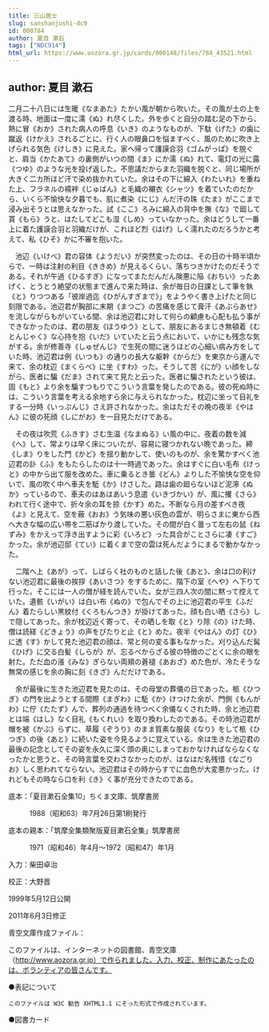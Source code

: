 ```yaml
---
title: 三山居士
slug: sanshanjushi-dc9
id: 000784
author: 夏目 漱石
tags: ["NDC914"]
html_url: https://www.aozora.gr.jp/cards/000148/files/784_43521.html
---
```


## author: 夏目 漱石

二月二十八日には生暖《なまあた》たかい風が朝から吹いた。その風が土の上を渡る時、地面は一度に濡《ぬ》れ尽くした。外を歩くと自分の踏む足の下から、熱に冒《おか》された病人の呼息《いき》のようなものが、下駄《げた》の歯に蹴返《けかえ》されるごとに、行く人の眼鼻口を悩ますべく、風のために吹き上げられる気色《けしき》に見えた。家へ帰って護謨合羽《ゴムがっぱ》を脱ぐと、肩当《かたあて》の裏側がいつの間《ま》にか濡《ぬ》れて、電灯の光に露《つゆ》のような光を投げ返した。不思議だからまた羽織を脱ぐと、同じ場所が大きく二カ所ほど汗で染め抜かれていた。余はその下に綿入《わたいれ》を重ねた上、フラネルの襦袢《じゅばん》と毛織の襯衣《シャツ》を着ていたのだから、いくら不愉快な夕暮でも、肌に煮染《にじ》んだ汗の珠《たま》がここまで浸み出そうとは思えなかった。試《ここ》ろみに綿入の背中を撫《な》で廻して貰《もら》うと、はたしてどこも湿《しめ》っていなかった。余はどうして一番上に着た護謨合羽と羽織だけが、これほど烈《はげ》しく濡れたのだろうかと考えて、私《ひそ》かに不審を抱いた。

　池辺《いけべ》君の容体《ようだい》が突然変ったのは、その日の十時半頃からで、一時は注射の利目《ききめ》が見えるくらい、落ちつきかけたのだそうである。それが午過《ひるすぎ》になってまただんだん険悪に陥《おちい》ったあげく、とうとう絶望の状態まで進んで来た時は、余が毎日の日課として筆を執《と》りつつある「彼岸過迄《ひがんすぎまで》」をようやく書き上げたと同じ刻限である。池辺君が胸部に末期《まつご》の苦痛を感じて膏汗《あぶらあせ》を流しながらもがいている間、余は池辺君に対して何らの顧慮も心配も払う事ができなかったのは、君の朋友《ほうゆう》として、朋友にあるまじき無頓着《むとんじゃく》な心持を抱《いだ》いていたと云う点において、いかにも残念な気がする。余が修善寺《しゅぜんじ》で生死の間に迷うほどの心細い病み方をしていた時、池辺君は例《いつも》の通りの長大な躯幹《からだ》を東京から運んで来て、余の枕辺《まくらべ》に坐《すわ》った。そうして苦《にが》い顔をしながら、医者に騙《だま》されて来て見たと云った。医者に騙されたという彼は、固《もと》より余を騙すつもりでこういう言葉を発したのである。彼の死ぬ時には、こういう言葉を考える余地すら余に与えられなかった。枕辺に坐って目礼をする一分時《いっぷんじ》さえ許されなかった。余はただその晩の夜半《やはん》に彼の死顔《しにがお》を一目見ただけである。

　その夜は吹荒《ふきす》さむ生温《なまぬる》い風の中に、夜着の数を減《へ》して、常よりは早く床についたが、容易に寝つかれない晩であった。締《しま》りをした門《かど》を揺り動かして、使いのものが、余を驚かすべく池辺君の訃《ふ》をもたらしたのは十一時過であった。余はすぐに白い毛布《けっと》の中から出て服を改めた。車に乗るとき曇《どん》よりした不愉快な空を仰いで、風の吹く中へ車夫を駈《か》けさした。路は歯の廻らないほど泥濘《ぬか》っているので、車夫のはあはあいう息遣《いきづかい》が、風に攫《さら》われて行く途中で、折々余の耳を掠《かす》めた。不断なら月の差すべき夜《よ》と見えて、空を蔽《おお》う気味の悪い灰色の雲が、明らさまに東から西へ大きな幅の広い帯を二筋ばかり渡していた。その間が白く曇って左右の鼠《ねずみ》をかえって浮き出すように彩《いろど》った具合がことさらに凄《すご》かった。余が池辺邸《てい》に着くまで空の雲は死んだようにまるで動かなかった。

　二階へ上《あが》って、しばらく社のものと話した後《あと》、余は口の利けない池辺君に最後の挨拶《あいさつ》をするために、階下の室《へや》へ下りて行った。そこには一人の僧が経を読んでいた。女が三四人次の間に黙って控えていた。遺骸《いがい》は白い布《ぬの》で包んでその上に池辺君の平生《ふだん》着たらしい黒紋付《くろもんつき》が掛けてあった。顔も白い晒《さら》しで隠してあった。余が枕辺近く寄って、その晒しを取《と》り除《の》けた時、僧は読経《どきょう》の声をぴたりと止《と》めた。夜半《やはん》の灯《ひ》に透《す》かして見た池辺君の顔は、常と何の変る事もなかった。刈り込んだ髯《ひげ》に交る白髪《しらが》が、忘るべからざる彼の特徴のごとくに余の眼を射た。ただ血の漲《みな》ぎらない両頬の蒼褪《あおざ》めた色が、冷たそうな無常の感じを余の胸に刻《きざ》んだだけである。

　余が最後に生きた池辺君を見たのは、その母堂の葬儀の日であった。柩《ひつぎ》の門を出ようとする間際《まぎわ》に駈《か》けつけた余が、門側《もんがわ》に佇《たたず》んで、葬列の通過を待つべく余儀なくされた時、余と池辺君とは端《はし》なく目礼《もくれい》を取り換わしたのである。その時池辺君が帽を被《かぶ》らずに、草履《ぞうり》のまま質素な服装《なり》をして柩《ひつぎ》の後《あと》に続いた姿を今見るように覚えている。余は生きた池辺君の最後の記念としてその姿を永久に深く頭の奥にしまっておかなければならなくなったかと思うと、その時言葉を交わさなかったのが、はなはだ名残惜《なごりお》しく思われてならない。池辺君はその時からすでに血色が大変悪かった。けれどもその時なら口を利《き》く事が充分できたのである。













底本：「夏目漱石全集10」ちくま文庫、筑摩書房

　　　1988（昭和63）年7月26日第1刷発行

底本の親本：「筑摩全集類聚版夏目漱石全集」筑摩書房

　　　1971（昭和46）年4月～1972（昭和47）年1月

入力：柴田卓治

校正：大野晋

1999年5月12日公開

2011年6月3日修正

青空文庫作成ファイル：

このファイルは、インターネットの図書館、青空文庫（http://www.aozora.gr.jp）で作られました。入力、校正、制作にあたったのは、ボランティアの皆さんです。











●表記について


	このファイルは W3C 勧告 XHTML1.1 にそった形式で作成されています。







●図書カード